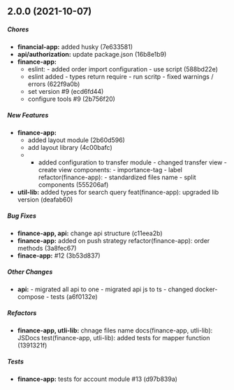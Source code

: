 ## 2.0.0 (2021-10-07)

##### Chores

* **financial-app:**  added husky (7e633581)
* **api/authorization:**  update package.json (16b8e1b9)
* **finance-app:**
  *  eslint:  - added order import configuration  - use script (588bd22e)
  *  eslint added  - types return require  - run scritp  - fixed warnings / errors (622f9a0b)
  *  set version #9 (ecd6fd44)
  *  configure tools #9 (2b756f20)

##### New Features

* **finance-app:**
  *  added layout module (2b60d596)
  *  add layout library (4c00bafc)
  *   - added configuration to transfer module  - changed transfer view  - create view components:    - importance-tag    - label refactor(finance-app):  - standardized files name  - split components (555206af)
* **util-lib:**  added types for search query feat(finance-app): upgraded lib version (deafab60)

##### Bug Fixes

* **finance-app, api:**  change api structure (c11eea2b)
* **finance-app:**  added on push strategy refactor(finance-app): order methods (3a8fec67)
* **finace-app:**  #12 (3b53d837)

##### Other Changes

* **api:**   - migrated all api to one  - migrated api js to ts  - changed docker-compose  - tests (a6f0132e)

##### Refactors

* **finance-app, utli-lib:**  chnage files name docs(finance-app, utli-lib): JSDocs test(finance-app, utli-lib): added tests for mapper function (1391321f)

##### Tests

* **finance-app:**  tests for account module #13 (d97b839a)

